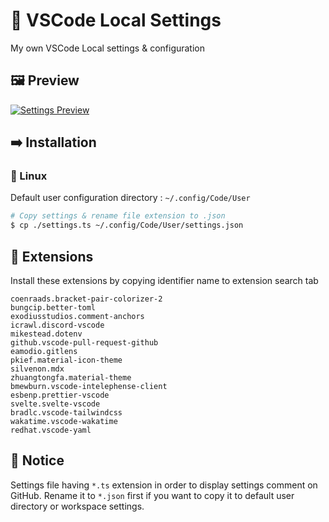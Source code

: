# 📄 VSCode Local Settings

My own VSCode Local settings & configuration

## 🖼️ Preview

[![Settings Preview](https://cdn.upload.systems/uploads/2bQj3LkW.png)](https://i.upload.systems/2bQj3LkW)

## ➡️ Installation

### 🐧 Linux

Default user configuration directory : `~/.config/Code/User`

```bash
# Copy settings & rename file extension to .json
$ cp ./settings.ts ~/.config/Code/User/settings.json
```

## 🧩 Extensions

Install these extensions by copying identifier name to extension search tab

```
coenraads.bracket-pair-colorizer-2
bungcip.better-toml
exodiusstudios.comment-anchors
icrawl.discord-vscode
mikestead.dotenv
github.vscode-pull-request-github
eamodio.gitlens
pkief.material-icon-theme
silvenon.mdx
zhuangtongfa.material-theme
bmewburn.vscode-intelephense-client
esbenp.prettier-vscode
svelte.svelte-vscode
bradlc.vscode-tailwindcss
wakatime.vscode-wakatime
redhat.vscode-yaml
```

## 📌 Notice

Settings file having `*.ts` extension in order to display settings comment on GitHub. Rename it to `*.json` first if you want to copy it to default user directory or workspace settings.
